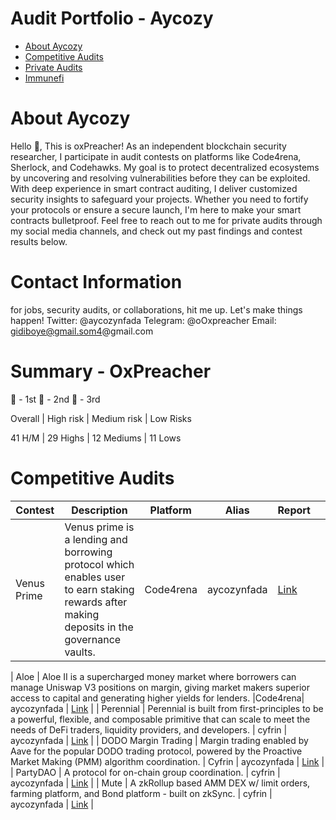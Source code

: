 # Audit Portfolio - Aycozy
- [About Aycozy](#about-Aycozy)
- [Competitive Audits](#competitive-audits)
- [Private Audits](#private-audits)
- [Immunefi](#immunefi)

# About Aycozy
Hello 👋, This is oxPreacher! As an independent blockchain security researcher, I participate in audit contests on platforms like Code4rena, Sherlock, and Codehawks. My goal is to protect decentralized ecosystems by uncovering and resolving vulnerabilities before they can be exploited. With deep experience in smart contract auditing, I deliver customized security insights to safeguard your projects. Whether you need to fortify your protocols or ensure a secure launch, I'm here to make your smart contracts bulletproof. Feel free to reach out to me for private audits through my social media channels, and check out my past findings and contest results below.

# Contact Information
  for jobs, security audits, or collaborations, hit me up. Let's make things happen!
  Twitter: @aycozynfada
  Telegram: @oOxpreacher
  Email: gidiboye@gmail.som4@gmail.com


# Summary - OxPreacher

🥇 - 1st 🥈 - 2nd 🥉 - 3rd


Overall        |	High risk	 | Medium risk	  | Low Risks

41 H/M         |	29 Highs	 |  12 Mediums	  |  11 Lows


  
  

# Competitive Audits
| Contest                   | Description                                                                                                                                                                          | Platform  | Alias |  Report |                                                                                                                                                     |
| ------------------------- | ------------------------------------------------------------------------------------------------------------------------------------------------------------------------------------ | --------- | --------------- | ------- | -------------------------------------------------------------------------------------------------------------------------------------------------------- |
| Venus Prime                 | Venus prime is a lending and borrowing protocol which enables user to earn staking rewards after making deposits in the governance vaults. |Code4rena| aycozynfada    | [Link]([https://audits.sherlock.xyz/contests/120/report](https://code4rena.com/reports/2023-09-venus))                                                                                                   




| Aloe                 | Aloe II is a supercharged money market where borrowers can manage Uniswap V3 positions on margin, giving market makers superior access to capital and generating higher yields for lenders. |Code4rena| aycozynfada    | [Link](https://audits.sherlock.xyz/contests/120/report)                                                                                                   |
| Perennial                 | Perennial is built from first-principles to be a powerful, flexible, and composable primitive that can scale to meet the needs of DeFi traders, liquidity providers, and developers. | cyfrin  | aycozynfada   | [Link](https://audits.sherlock.xyz/contests/79/report)                                                                                                   |
| DODO Margin Trading       | Margin trading enabled by Aave for the popular DODO trading protocol, powered by the Proactive Market Making (PMM) algorithm coordination.                                           | Cyfrin  | aycozynfada   | [Link](https://github.com/sherlock-protocol/sherlock-reports/blob/main/audits/2023.05.12%20-%20Final%20-%20DODO%20Margin%20Trading%20Audit%20Report.pdf) |
| PartyDAO                  | A protocol for on-chain group coordination.                                                                                                                                          | cyfrin | aycozynfada | [Link](https://code4rena.com/reports/2023-04-party)                                                                                                      |
| Mute                      | A zkRollup based AMM DEX w/ limit orders, farming platform, and Bond platform - built on zkSync.                                                                                     | cyfrin | aycozynfada | [Link](https://code4rena.com/reports/2023-03-mute)                                                                                                       |
